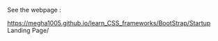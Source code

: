 See the webpage :

https://megha1005.github.io/learn_CSS_frameworks/BootStrap/Startup Landing Page/
